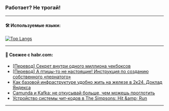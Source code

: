 ### Работает? Не трогай!

---
<!--
#### 🛠️ Technical stack:

![Java](https://img.shields.io/badge/Java-informational?logo=Oracle&style=flat&logoColor=white&color=FF4500)
![Kotlin](https://img.shields.io/badge/Kotlin-informational?logo=Kotlin&style=flat&logoColor=white&color=774D97)
![TS](https://img.shields.io/badge/TypeScript-informational?logo=typeScript&style=flat&logoColor=black&color=017acc)
![Python](https://img.shields.io/badge/Python-informational?logo=Python&style=flat&logoColor=black&color=ffdd54) <br>
![Spring](https://img.shields.io/badge/Spring-informational?logo=Spring&style=flat&logoColor=white&color=6DB33F) 
![SpringBoot](https://img.shields.io/badge/SpringBoot-informational?logo=SpringBoot&style=flat&logoColor=white&color=6DB33F)
![Nest](https://img.shields.io/badge/NestJS-informational?logo=NestJS&style=flat&logoColor=white&color=E0234E) 
![NodeJS](https://img.shields.io/badge/NodeJS-informational?logo=node.js&style=flat&logoColor=white&color=70A760)<br>
![PostgreSQL](https://img.shields.io/badge/PostgreSQL-informational?logo=PostgreSQL&style=flat&logoColor=white&color=DAA520)
![MongoDB](https://img.shields.io/badge/MongoDB-informational?logo=MongoDB&style=flat&logoColor=white&color=870000)
![Apache](https://img.shields.io/badge/Apache-informational?logo=apache&style=flat&logoColor=white&color=f74e28)

___ 
-->

#### 🛠️ Используемые языки:

[![Top Langs](https://github-readme-stats-u2qms2cxw-advtsettinggmailcoms-projects.vercel.app/api/top-langs/?username=zloylis&langs_count=10&hide_title=true&title_color=e6edf3&size_weight=0.5&count_weight=0.5&layout=compact&hide_progress=true&hide_border=true&theme=dracula)](https://github.com/zloylis)

<!---


####  :octocat:&nbsp;&nbsp; Статистика:

![GitHub stats](https://github-readme-stats-u2qms2cxw-advtsettinggmailcoms-projects.vercel.app/api?username=zloylis&show_icons=true&hide_border=true&theme=dracula&title_color=e6edf3&include_all_commits=true&count_private=true&hide_rank=false&hide_title=true&rank_icon=github)
-->
---

#### 💬 Свежее с habr.com:

<!-- BLOG-POST-LIST:START -->
- [[Перевод] Секрет внутри одного миллиона чекбоксов](https://habr.com/ru/articles/839866/?utm_source=habrahabr&utm_medium=rss&utm_campaign=839866)
- [[Перевод] А птицы-то не настоящие! Инструкция по созданию собственного «пернатого»](https://habr.com/ru/companies/ruvds/articles/839164/?utm_source=habrahabr&utm_medium=rss&utm_campaign=839164)
- [Как базовой инфраструктуре удобно жить на железе в 2к24. Доклад Яндекса](https://habr.com/ru/companies/yandex/articles/839508/?utm_source=habrahabr&utm_medium=rss&utm_campaign=839508)
- [Camunda и Kafka: не откусывай больше, чем можешь проглотить](https://habr.com/ru/companies/tbank/articles/839598/?utm_source=habrahabr&utm_medium=rss&utm_campaign=839598)
- [Устройство системы чит-кодов в The Simpsons: Hit &amp;amp; Run](https://habr.com/ru/articles/839850/?utm_source=habrahabr&utm_medium=rss&utm_campaign=839850)
<!-- BLOG-POST-LIST:END -->

---
